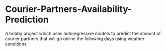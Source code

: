 # Courier-Partners-Availability-Prediction

A hobby project which uses autoregressive models to predict the amount of courier partners that will go online the following days using weather conditions
